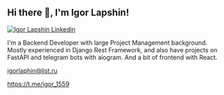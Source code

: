 <h2> Hi there 👋, I'm Igor Lapshin! </h2>

[![Igor Lapshin Linkedin](https://img.shields.io/badge/LinkedIn-0077B5?style=for-the-badge&logo=linkedin&logoColor=white)](https://www.linkedin.com/in/ilapshin/)

I'm a Backend Developer with large Project Management background. Mostly experienced in Django Rest Framework, and also have projects on FastAPI and telegram bots with aiogram. And a bit of frontend with React.


igorlaphin@list.ru

https://t.me/igor_1559
